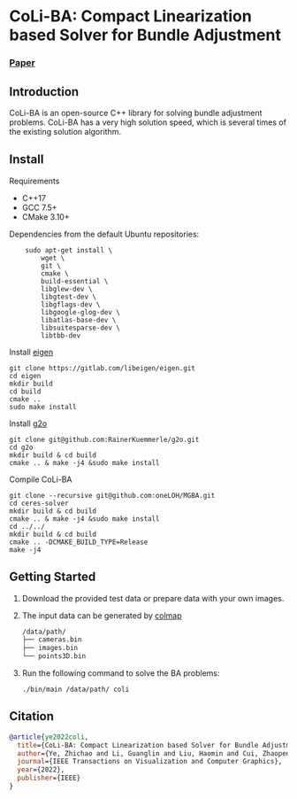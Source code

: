 # CoLi-BA: Compact Linearization based Solver for Bundle Adjustment

### [Paper](https://ieeexplore.ieee.org/abstract/document/9873988)

## Introduction

CoLi-BA is an open-source C++ library for solving bundle adjustment problems. 
CoLi-BA has a very high solution speed, which is several times of the existing solution algorithm.

## Install

Requirements
+ C++17
+ GCC 7.5+
+ CMake 3.10+ 

Dependencies from the default Ubuntu repositories:
```shell
    sudo apt-get install \
        wget \
        git \
        cmake \
        build-essential \
        libglew-dev \
        libgtest-dev \
        libgflags-dev \
        libgoogle-glog-dev \
        libatlas-base-dev \
        libsuitesparse-dev \
        libtbb-dev
```
Install [eigen](https://gitlab.com/libeigen/eigen.git)
```shell
git clone https://gitlab.com/libeigen/eigen.git
cd eigen
mkdir build 
cd build
cmake .. 
sudo make install 
```

Install [g2o](https://github.com/RainerKuemmerle/g2o)
```shell
git clone git@github.com:RainerKuemmerle/g2o.git
cd g2o
mkdir build & cd build
cmake .. & make -j4 &sudo make install 
```

Compile CoLi-BA
```shell
git clone --recursive git@github.com:oneLOH/MGBA.git
cd ceres-solver
mkdir build & cd build
cmake .. & make -j4 &sudo make install
cd ../../
mkdir build & cd build
cmake .. -DCMAKE_BUILD_TYPE=Release
make -j4
```

## Getting Started

1. Download the provided test data or prepare data with your own images.

2. The input data can be generated by [colmap](https://github.com/colmap/colmap)

    ```bash
    /data/path/
    ├── cameras.bin
    ├── images.bin
    └── points3D.bin
    ```


3. Run the following command to solve the BA problems:
    ```
    ./bin/main /data/path/ coli
    ```

## Citation
```bibtex
@article{ye2022coli,
  title={CoLi-BA: Compact Linearization based Solver for Bundle Adjustment},
  author={Ye, Zhichao and Li, Guanglin and Liu, Haomin and Cui, Zhaopeng and Bao, Hujun and Zhang, Guofeng},
  journal={IEEE Transactions on Visualization and Computer Graphics},
  year={2022},
  publisher={IEEE}
}
```